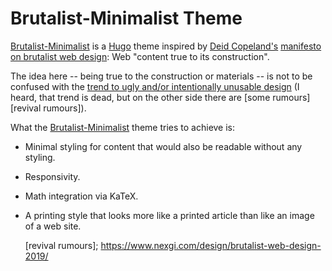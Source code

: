 # Brutalist-Minimalist Theme

[Brutalist-Minimalist][bm] is a [Hugo][] theme inspired by [Deid
Copeland's][copeland] [manifesto on brutalist web design][brutalist
web design]: Web "content true to its construction".

The idea here -- being true to the construction or materials -- is not
to be confused with the [trend to ugly and/or intentionally unusable
design][the ugly trend] (I heard, that trend is dead, but on the other
side there are [some rumours][revival rumours]).

What the [Brutalist-Minimalist][bm] theme tries to achieve is:

- Minimal styling for content that would also be readable without any styling.
- Responsivity.
- Math integration via KaTeX.
- A printing style that looks more like a printed article than like an image of a web site.


  [bm]:                   https://brutalist-minimalist.glitzersachen.de
  [hugo]:                 https://gohugo.io/
  
  [brutalist web design]: https://brutalist-web.design/
  [copeland]:             https://twitter.com/davetron5000
  [the ugly trend]:       https://medium.com/envato/brutalism-the-ugly-web-design-trend-taking-over-the-internet-2dbc8e822e37
  [revival rumours];     https://www.nexgi.com/design/brutalist-web-design-2019/
